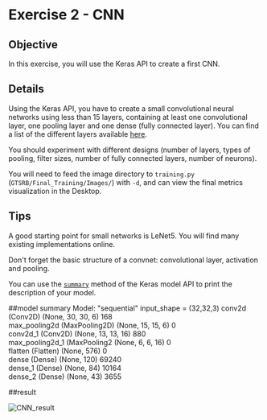 # Exercise 2 - CNN

## Objective

In this exercise, you will use the Keras API to create a first CNN.


## Details

Using the Keras API, you have to create a small convolutional neural networks using less than 15 layers, containing
at least one convolutional layer, one pooling layer and one dense (fully connected layer). You can find a list of the different
layers available [here](https://www.tensorflow.org/api_docs/python/tf/keras/layers).

You should experiment with different designs (number of layers, types of pooling, filter sizes, number of fully connected layers, number of neurons).

You will need to feed the image directory to `training.py` (`GTSRB/Final_Training/Images/`) with `-d`, and can view the final metrics visualization in the Desktop.

## Tips

A good starting point for small networks is LeNet5. You will find many existing implementations online.

Don't forget the basic structure of a convnet: convolutional layer, activation and pooling.

You can use the [`summary`](https://www.tensorflow.org/api_docs/python/tf/keras/Model#summary) method of the Keras model API to print the description of your model.


##model summary 
Model: "sequential"
input_shape = (32,32,3)
conv2d (Conv2D)              (None, 30, 30, 6)         168       
max_pooling2d (MaxPooling2D) (None, 15, 15, 6)         0         
conv2d_1 (Conv2D)            (None, 13, 13, 16)        880       
max_pooling2d_1 (MaxPooling2 (None, 6, 6, 16)          0         
flatten (Flatten)            (None, 576)               0         
dense (Dense)                (None, 120)               69240     
dense_1 (Dense)              (None, 84)                10164     
dense_2 (Dense)              (None, 43)                3655      

##result

![CNN_result](https://user-images.githubusercontent.com/94951202/159159254-3cad5cee-4819-4351-95fc-652309eccaff.png)
